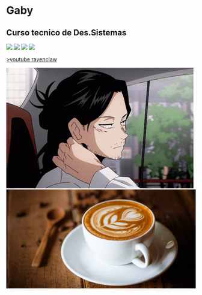 # Gaby
## Curso tecnico de Des.Sistemas

 <img height="200px" src="https://cdn.jsdelivr.net/gh/devicons/devicon/icons/phalcon/phalcon-original.svg" /> <img height="200px" src="https://cdn.jsdelivr.net/gh/devicons/devicon/icons/java/java-plain.svg" />  <img height="200px" src="https://cdn.jsdelivr.net/gh/devicons/devicon/icons/latex/latex-original.svg" /> <img height="200px" src="https://cdn.jsdelivr.net/gh/devicons/devicon/icons/phoenix/phoenix-plain.svg" /> 
          
 
<a href="https://www.youtube.com/watch?v=r3xE2TmqpKQ&t=3s"> >youtube ravenclaw</a>

<img src="Aizawa.gif"/>
<img src="coffee62.jpg"/>
